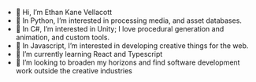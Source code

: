 - 👋 Hi, I’m Ethan Kane Vellacott
- 👀 In Python, I’m interested in processing media, and asset databases.
- 👀 In C#, I’m interested in Unity; I love procedural generation and animation, and custom tools.
- 👀 In Javascript, I’m interested in developing creative things for the web.
- 🌱 I’m currently learning React and Typescript
- 💞️ I’m looking to broaden my horizons and find software development work outside the creative industries
